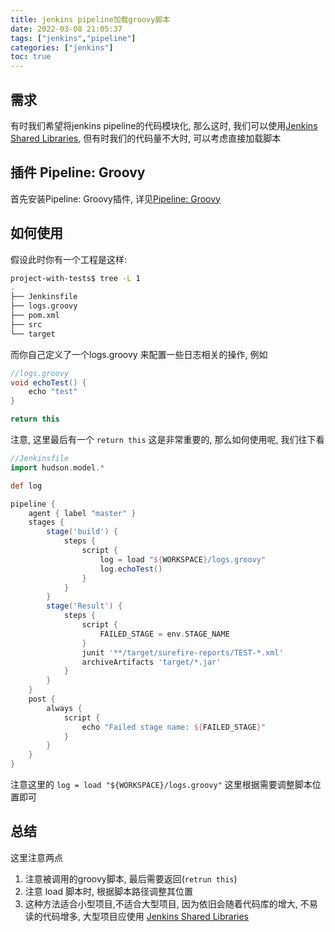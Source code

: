 ```yaml
---
title: jenkins pipeline加载groovy脚本
date: 2022-03-08 21:05:37
tags: ["jenkins","pipeline"]
categories: ["jenkins"]
toc: true
---
```


## 需求
有时我们希望将jenkins pipeline的代码模块化, 那么这时, 我们可以使用[Jenkins Shared Libraries](http://unprobug.com/2021/11/10/cicd/jenkins/jenkins-sharedlib-tuto/), 但有时我们的代码量不大时, 可以考虑直接加载脚本

## 插件 Pipeline: Groovy
首先安装Pipeline: Groovy插件, 详见[Pipeline: Groovy](https://plugins.jenkins.io/workflow-cps/)

## 如何使用

假设此时你有一个工程是这样:
```bash
project-with-tests$ tree -L 1
.
├── Jenkinsfile
├── logs.groovy
├── pom.xml
├── src
└── target
```
<!--more-->
而你自己定义了一个logs.groovy 来配置一些日志相关的操作, 例如
```groovy
//logs.groovy
void echoTest() {
    echo "test"
}

return this
```
注意, 这里最后有一个 `return this` 这是非常重要的, 那么如何使用呢, 我们往下看
```groovy
//Jenkinsfile
import hudson.model.*

def log

pipeline {
    agent { label "master" }
    stages {
        stage('build') {
            steps {
                script {
                    log = load "${WORKSPACE}/logs.groovy"
                    log.echoTest()
                }
            }
        }
        stage('Result') {
            steps {
                script {
                    FAILED_STAGE = env.STAGE_NAME
                }
                junit '**/target/surefire-reports/TEST-*.xml'
                archiveArtifacts 'target/*.jar'
            }
        }
    }
    post {
        always {
            script {
                echo "Failed stage name: ${FAILED_STAGE}"
            }
        }
    }
}
```
注意这里的 `log = load "${WORKSPACE}/logs.groovy"` 这里根据需要调整脚本位置即可

## 总结
这里注意两点

1. 注意被调用的groovy脚本, 最后需要返回(`retrun this`)
2. 注意 load 脚本时, 根据脚本路径调整其位置
3. 这种方法适合小型项目,不适合大型项目, 因为依旧会随着代码库的增大, 不易读的代码增多, 大型项目应使用 [Jenkins Shared Libraries](http://unprobug.com/2021/11/10/cicd/jenkins/jenkins-sharedlib-tuto/)